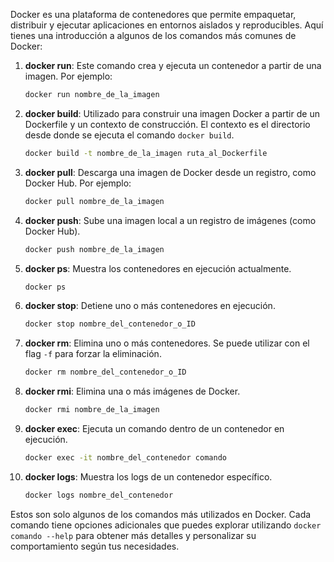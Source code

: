 Docker es una plataforma de contenedores que permite empaquetar, distribuir y ejecutar aplicaciones en entornos aislados y reproducibles. Aquí tienes una introducción a algunos de los comandos más comunes de Docker:

1. **docker run**: Este comando crea y ejecuta un contenedor a partir de una imagen. Por ejemplo:
   ```bash
   docker run nombre_de_la_imagen
   ```

2. **docker build**: Utilizado para construir una imagen Docker a partir de un Dockerfile y un contexto de construcción. El contexto es el directorio desde donde se ejecuta el comando `docker build`.
   ```bash
   docker build -t nombre_de_la_imagen ruta_al_Dockerfile
   ```

3. **docker pull**: Descarga una imagen de Docker desde un registro, como Docker Hub. Por ejemplo:
   ```bash
   docker pull nombre_de_la_imagen
   ```

4. **docker push**: Sube una imagen local a un registro de imágenes (como Docker Hub).
   ```bash
   docker push nombre_de_la_imagen
   ```

5. **docker ps**: Muestra los contenedores en ejecución actualmente.
   ```bash
   docker ps
   ```

6. **docker stop**: Detiene uno o más contenedores en ejecución.
   ```bash
   docker stop nombre_del_contenedor_o_ID
   ```

7. **docker rm**: Elimina uno o más contenedores. Se puede utilizar con el flag `-f` para forzar la eliminación.
   ```bash
   docker rm nombre_del_contenedor_o_ID
   ```

8. **docker rmi**: Elimina una o más imágenes de Docker.
   ```bash
   docker rmi nombre_de_la_imagen
   ```

9. **docker exec**: Ejecuta un comando dentro de un contenedor en ejecución.
   ```bash
   docker exec -it nombre_del_contenedor comando
   ```

10. **docker logs**: Muestra los logs de un contenedor específico.
    ```bash
    docker logs nombre_del_contenedor
    ```

Estos son solo algunos de los comandos más utilizados en Docker. Cada comando tiene opciones adicionales que puedes explorar utilizando `docker comando --help` para obtener más detalles y personalizar su comportamiento según tus necesidades.